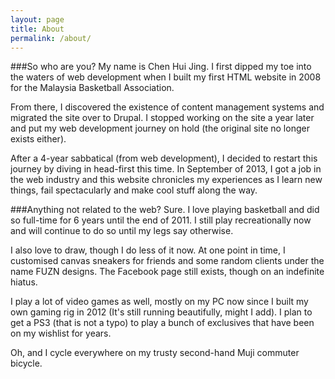 ```yaml
---
layout: page
title: About
permalink: /about/
---
```

###So who are you?
My name is Chen Hui Jing. I first dipped my toe into the waters of web development when I built my first HTML website in 2008 for the Malaysia Basketball Association. 

From there, I discovered the existence of content management systems and migrated the site over to Drupal. I stopped working on the site a year later and put my web development journey on hold (the original site no longer exists either). 

After a 4-year sabbatical (from web development), I decided to restart this journey by diving in head-first this time. In September of 2013, I got a job in the web industry and this website chronicles my experiences as I learn new things, fail spectacularly and make cool stuff along the way.

###Anything not related to the web?
Sure. I love playing basketball and did so full-time for 6 years until the end of 2011. I still play recreationally now and will continue to do so until my legs say otherwise.

I also love to draw, though I do less of it now. At one point in time, I customised canvas sneakers for friends and some random clients under the name FUZN designs. The Facebook page still exists, though on an indefinite hiatus.

I play a lot of video games as well, mostly on my PC now since I built my own gaming rig in 2012 (It's still running beautifully, might I add). I plan to get a PS3 (that is not a typo) to play a bunch of exclusives that have been on my wishlist for years. 

Oh, and I cycle everywhere on my trusty second-hand Muji commuter bicycle.

